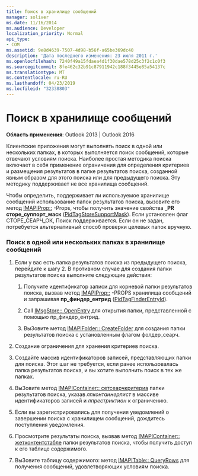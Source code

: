 ```yaml
---
title: Поиск в хранилище сообщений
manager: soliver
ms.date: 11/16/2014
ms.audience: Developer
localization_priority: Normal
api_type:
- COM
ms.assetid: 9e8d4639-7507-4d98-b56f-a65be369dc40
description: 'Дата последнего изменения: 23 июля 2011 г.'
ms.openlocfilehash: 7240f49a15fdaea4d1f30dae578d25c3f2c1c0f3
ms.sourcegitcommit: 8fe462c32b91c87911942c188f3445e85a54137c
ms.translationtype: MT
ms.contentlocale: ru-RU
ms.lasthandoff: 04/23/2019
ms.locfileid: "32338803"
---
```

# <a name="searching-a-message-store"></a>Поиск в хранилище сообщений

**Область применения**: Outlook 2013 | Outlook 2016 
  
Клиентские приложения могут выполнять поиск в одной или нескольких папках, в которых выполняется поиск сообщений, которые отвечают условиям поиска. Наиболее простая методика поиска включает в себя применение ограничения для определения критериев и размещения результатов в папке результатов поиска, созданной явным образом для этого поиска или для предыдущего поиска. Эту методику поддерживает не все хранилища сообщений. 

Чтобы определить, поддерживает ли используемое хранилище сообщений использование папок результатов поиска, вызовите его метод [IMAPIProp::](imapiprop-getprops.md) -Props, чтобы получить значение свойства **\_PR сторе_суппорт_маск** ([PidTagStoreSupportMask](pidtagstoresupportmask-canonical-property.md)). Если установлен флаг СТОРЕ_СЕАРЧ_ОК, Поиск поддерживается. Если он не задан, потребуется альтернативный способ проверки целевых папок вручную.
  
### <a name="to-search-one-or-more-folders-in-a-message-store"></a>Поиск в одной или нескольких папках в хранилище сообщений
  
1. Если у вас есть папка результатов поиска из предыдущего поиска, перейдите к шагу 2. В противном случае для создания папки результатов поиска выполните следующие действия:
    
    1. Получите идентификатор записи для корневой папки результатов поиска, вызвав метод [IMAPIProp::](imapiprop-getprops.md) -PROPS хранилища сообщений и запрашивая **пр_финдер_ентрид** ([PidTagFinderEntryId](pidtagfinderentryid-canonical-property.md)).
        
    2. Call [IMsgStore:: OpenEntry](imsgstore-openentry.md) для открытия папки, представленной с помощью пр_финдер_ентрид. 
        
    3. ВыЗовите метод [IMAPIFolder:: CreateFolder](imapifolder-createfolder.md) для создания папки результатов поиска с установленным флагом фолдер_сеарч. 
    
2. Создание ограничения для хранения критериев поиска. 
    
3. Создайте массив идентификаторов записей, представляющих папки для поиска. Этот шаг не требуется, если ранее использовалась папка результатов поиска, и вы хотите выполнить поиск в тех же папках.
    
4. ВыЗовите метод [IMAPIContainer:: сетсеарчкритериа](imapicontainer-setsearchcriteria.md) папки результатов поиска, указав _лпконтаинерлист_ в массиве идентификаторов записей и _лпрестриктион_ к ограничению. 
    
5. Если вы зарегистрировались для получения уведомлений о завершении поиска с хранилищем сообщений, дождитесь поступления уведомления.
    
6. Просмотрите результаты поиска, вызвав метод [IMAPIContainer:: жетконтентстабле](imapicontainer-getcontentstable.md) папки результатов поиска, чтобы получить доступ к его таблице содержимого. 
    
7. ВыЗовите таблицу содержимого: метод [IMAPITable:: QueryRows](imapitable-queryrows.md) для получения сообщений, удовлетворяющих условиям поиска. 
    

